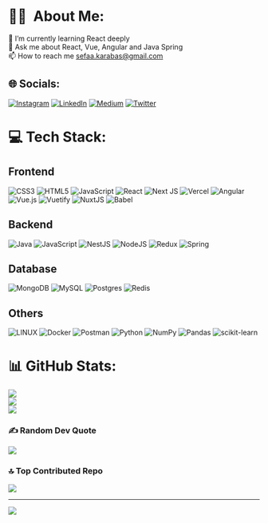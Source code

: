# 👨‍💻 &nbsp;About Me:

🌱 I’m currently learning React deeply<br>
💬 Ask me about React, Vue, Angular and Java Spring<br>
📫 How to reach me sefaa.karabas@gmail.com<br>


## 🌐 Socials:
[![Instagram](https://img.shields.io/badge/Instagram-%23E4405F.svg?logo=Instagram&logoColor=white)](https://instagram.com/sefakrb) [![LinkedIn](https://img.shields.io/badge/LinkedIn-%230077B5.svg?logo=linkedin&logoColor=white)](https://linkedin.com/in/sefa-karabas) [![Medium](https://img.shields.io/badge/Medium-12100E?logo=medium&logoColor=white)](https://medium.com/@sefa799) [![Twitter](https://img.shields.io/badge/Twitter-%231DA1F2.svg?logo=Twitter&logoColor=white)](https://twitter.com/sefakrs) 

# 💻 Tech Stack:
<div>
  <h2>Frontend</h2>
  
  ![CSS3](https://img.shields.io/badge/css3-%231572B6.svg?style=for-the-badge&logo=css3&logoColor=white) 
  ![HTML5](https://img.shields.io/badge/html5-%23E34F26.svg?style=for-the-badge&logo=html5&logoColor=white)
  ![JavaScript](https://img.shields.io/badge/javascript-%23323330.svg?style=for-the-badge&logo=javascript&logoColor=%23F7DF1E)
  ![React](https://img.shields.io/badge/react-%2320232a.svg?style=for-the-badge&logo=react&logoColor=%2361DAFB)
  ![Next JS](https://img.shields.io/badge/Next-black?style=for-the-badge&logo=next.js&logoColor=white)
  ![Vercel](https://img.shields.io/badge/vercel-%23000000.svg?style=for-the-badge&logo=vercel&logoColor=white)
  ![Angular](https://img.shields.io/badge/angular.js-%23E23237.svg?style=for-the-badge&logo=angularjs&logoColor=white)
  ![Vue.js](https://img.shields.io/badge/vuejs-%2335495e.svg?style=for-the-badge&logo=vuedotjs&logoColor=%234FC08D)
  ![Vuetify](https://img.shields.io/badge/Vuetify-1867C0?style=for-the-badge&logo=vuetify&logoColor=AEDDFF)
  ![NuxtJS](https://img.shields.io/badge/Nuxt-black?style=for-the-badge&logo=nuxt.js&logoColor=white)
  ![Babel](https://img.shields.io/badge/Babel-F9DC3e?style=for-the-badge&logo=babel&logoColor=black)

  <h2>Backend</h2>

  ![Java](https://img.shields.io/badge/java-%23ED8B00.svg?style=for-the-badge&logo=java&logoColor=white)
  ![JavaScript](https://img.shields.io/badge/javascript-%23323330.svg?style=for-the-badge&logo=javascript&logoColor=%23F7DF1E)
  ![NestJS](https://img.shields.io/badge/nestjs-%23E0234E.svg?style=for-the-badge&logo=nestjs&logoColor=white)
  ![NodeJS](https://img.shields.io/badge/node.js-6DA55F?style=for-the-badge&logo=node.js&logoColor=white)
  ![Redux](https://img.shields.io/badge/redux-%23593d88.svg?style=for-the-badge&logo=redux&logoColor=white)
  ![Spring](https://img.shields.io/badge/spring-%236DB33F.svg?style=for-the-badge&logo=spring&logoColor=white)

  <h2>Database</h2>

  ![MongoDB](https://img.shields.io/badge/MongoDB-%234ea94b.svg?style=for-the-badge&logo=mongodb&logoColor=white)
  ![MySQL](https://img.shields.io/badge/mysql-%2300f.svg?style=for-the-badge&logo=mysql&logoColor=white)
  ![Postgres](https://img.shields.io/badge/postgres-%23316192.svg?style=for-the-badge&logo=postgresql&logoColor=white)
  ![Redis](https://img.shields.io/badge/redis-%23DD0031.svg?style=for-the-badge&logo=redis&logoColor=white)

  <h2>Others</h2>
  
  ![LINUX](https://img.shields.io/badge/Linux-FCC624?style=for-the-badge&logo=linux&logoColor=black)
  ![Docker](https://img.shields.io/badge/docker-%230db7ed.svg?style=for-the-badge&logo=docker&logoColor=white)
  ![Postman](https://img.shields.io/badge/Postman-FF6C37?style=for-the-badge&logo=postman&logoColor=white)
  ![Python](https://img.shields.io/badge/python-3670A0?style=for-the-badge&logo=python&logoColor=ffdd54)
  ![NumPy](https://img.shields.io/badge/numpy-%23013243.svg?style=for-the-badge&logo=numpy&logoColor=white)
  ![Pandas](https://img.shields.io/badge/pandas-%23150458.svg?style=for-the-badge&logo=pandas&logoColor=white)
  ![scikit-learn](https://img.shields.io/badge/scikit--learn-%23F7931E.svg?style=for-the-badge&logo=scikit-learn&logoColor=white)

</div>

   # 📊 GitHub Stats:
![](https://github-readme-stats.vercel.app/api?username=sefakrb&theme=dark&hide_border=false&include_all_commits=false&count_private=false)<br/>
![](https://github-readme-streak-stats.herokuapp.com/?user=sefakrb&theme=dark&hide_border=false)<br/>
![](https://github-readme-stats.vercel.app/api/top-langs/?username=sefakrb&theme=dark&hide_border=false&include_all_commits=false&count_private=false&layout=compact)

### ✍️ Random Dev Quote
![](https://quotes-github-readme.vercel.app/api?type=horizontal&theme=dark)

### 🔝 Top Contributed Repo
![](https://github-contributor-stats.vercel.app/api?username=sefakrb&limit=5&theme=dark&combine_all_yearly_contributions=true)

---
[![](https://visitcount.itsvg.in/api?id=sefakrb&icon=0&color=0)](https://visitcount.itsvg.in)
